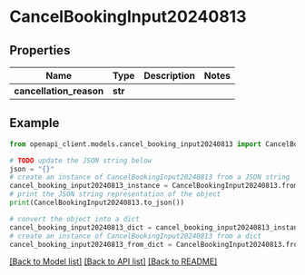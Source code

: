 # CancelBookingInput20240813


## Properties

Name | Type | Description | Notes
------------ | ------------- | ------------- | -------------
**cancellation_reason** | **str** |  | 

## Example

```python
from openapi_client.models.cancel_booking_input20240813 import CancelBookingInput20240813

# TODO update the JSON string below
json = "{}"
# create an instance of CancelBookingInput20240813 from a JSON string
cancel_booking_input20240813_instance = CancelBookingInput20240813.from_json(json)
# print the JSON string representation of the object
print(CancelBookingInput20240813.to_json())

# convert the object into a dict
cancel_booking_input20240813_dict = cancel_booking_input20240813_instance.to_dict()
# create an instance of CancelBookingInput20240813 from a dict
cancel_booking_input20240813_from_dict = CancelBookingInput20240813.from_dict(cancel_booking_input20240813_dict)
```
[[Back to Model list]](../README.md#documentation-for-models) [[Back to API list]](../README.md#documentation-for-api-endpoints) [[Back to README]](../README.md)


